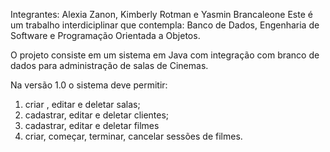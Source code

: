 Integrantes: Alexia Zanon, Kimberly Rotman e Yasmin Brancaleone
Este é um trabalho interdiciplinar que contempla: Banco de Dados, Engenharia de Software e Programação Orientada a Objetos.

O projeto consiste em um sistema em Java com integração com branco de dados para administração de salas de Cinemas. 

Na versão 1.0 o sistema deve permitir: 
1. criar , editar e deletar salas;
2. cadastrar, editar e deletar clientes;
3. cadastrar, editar e deletar filmes
4. criar, começar, terminar, cancelar sessões de filmes.
